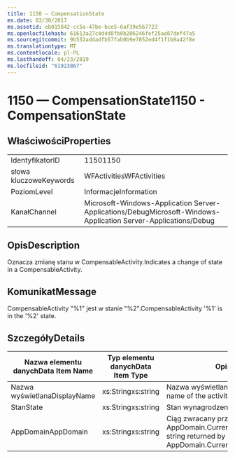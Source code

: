 ```yaml
---
title: 1150 — CompensationState
ms.date: 03/30/2017
ms.assetid: eb015842-cc5a-47be-bce5-6af39e567723
ms.openlocfilehash: 61613a27c4d4d8fb0b206246fef25ae87def47a5
ms.sourcegitcommit: 9b552addadfb57fab0b9e7852ed4f1f1b8a42f8e
ms.translationtype: MT
ms.contentlocale: pl-PL
ms.lasthandoff: 04/23/2019
ms.locfileid: "61923867"
---
```

# <a name="1150---compensationstate"></a><span data-ttu-id="21206-102">1150 — CompensationState</span><span class="sxs-lookup"><span data-stu-id="21206-102">1150 - CompensationState</span></span>
## <a name="properties"></a><span data-ttu-id="21206-103">Właściwości</span><span class="sxs-lookup"><span data-stu-id="21206-103">Properties</span></span>  
  
|||  
|-|-|  
|<span data-ttu-id="21206-104">Identyfikator</span><span class="sxs-lookup"><span data-stu-id="21206-104">ID</span></span>|<span data-ttu-id="21206-105">1150</span><span class="sxs-lookup"><span data-stu-id="21206-105">1150</span></span>|  
|<span data-ttu-id="21206-106">słowa kluczowe</span><span class="sxs-lookup"><span data-stu-id="21206-106">Keywords</span></span>|<span data-ttu-id="21206-107">WFActivities</span><span class="sxs-lookup"><span data-stu-id="21206-107">WFActivities</span></span>|  
|<span data-ttu-id="21206-108">Poziom</span><span class="sxs-lookup"><span data-stu-id="21206-108">Level</span></span>|<span data-ttu-id="21206-109">Informacje</span><span class="sxs-lookup"><span data-stu-id="21206-109">Information</span></span>|  
|<span data-ttu-id="21206-110">Kanał</span><span class="sxs-lookup"><span data-stu-id="21206-110">Channel</span></span>|<span data-ttu-id="21206-111">Microsoft-Windows-Application Server-Applications/Debug</span><span class="sxs-lookup"><span data-stu-id="21206-111">Microsoft-Windows-Application Server-Applications/Debug</span></span>|  
  
## <a name="description"></a><span data-ttu-id="21206-112">Opis</span><span class="sxs-lookup"><span data-stu-id="21206-112">Description</span></span>  
 <span data-ttu-id="21206-113">Oznacza zmianę stanu w CompensableActivity.</span><span class="sxs-lookup"><span data-stu-id="21206-113">Indicates a change of state in a CompensableActivity.</span></span>  
  
## <a name="message"></a><span data-ttu-id="21206-114">Komunikat</span><span class="sxs-lookup"><span data-stu-id="21206-114">Message</span></span>  
 <span data-ttu-id="21206-115">CompensableActivity "%1" jest w stanie "%2".</span><span class="sxs-lookup"><span data-stu-id="21206-115">CompensableActivity '%1' is in the '%2' state.</span></span>  
  
## <a name="details"></a><span data-ttu-id="21206-116">Szczegóły</span><span class="sxs-lookup"><span data-stu-id="21206-116">Details</span></span>  
  
|<span data-ttu-id="21206-117">Nazwa elementu danych</span><span class="sxs-lookup"><span data-stu-id="21206-117">Data Item Name</span></span>|<span data-ttu-id="21206-118">Typ elementu danych</span><span class="sxs-lookup"><span data-stu-id="21206-118">Data Item Type</span></span>|<span data-ttu-id="21206-119">Opis</span><span class="sxs-lookup"><span data-stu-id="21206-119">Description</span></span>|  
|--------------------|--------------------|-----------------|  
|<span data-ttu-id="21206-120">Nazwa wyświetlana</span><span class="sxs-lookup"><span data-stu-id="21206-120">DisplayName</span></span>|<span data-ttu-id="21206-121">xs:String</span><span class="sxs-lookup"><span data-stu-id="21206-121">xs:string</span></span>|<span data-ttu-id="21206-122">Nazwa wyświetlana działania.</span><span class="sxs-lookup"><span data-stu-id="21206-122">The display name of the activity.</span></span>|  
|<span data-ttu-id="21206-123">Stan</span><span class="sxs-lookup"><span data-stu-id="21206-123">State</span></span>|<span data-ttu-id="21206-124">xs:String</span><span class="sxs-lookup"><span data-stu-id="21206-124">xs:string</span></span>|<span data-ttu-id="21206-125">Stan wynagrodzenia.</span><span class="sxs-lookup"><span data-stu-id="21206-125">The compensation state.</span></span>|  
|<span data-ttu-id="21206-126">AppDomain</span><span class="sxs-lookup"><span data-stu-id="21206-126">AppDomain</span></span>|<span data-ttu-id="21206-127">xs:String</span><span class="sxs-lookup"><span data-stu-id="21206-127">xs:string</span></span>|<span data-ttu-id="21206-128">Ciąg zwracany przez AppDomain.CurrentDomain.FriendlyName.</span><span class="sxs-lookup"><span data-stu-id="21206-128">The string returned by AppDomain.CurrentDomain.FriendlyName.</span></span>|
